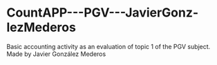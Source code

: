 # CountAPP---PGV---JavierGonz-lezMederos
Basic accounting activity as an evaluation of topic 1 of the PGV subject. Made by Javier González Mederos
